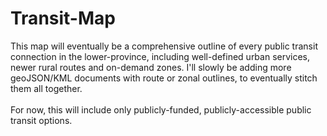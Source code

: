 # Transit-Map
This map will eventually be a comprehensive outline of every public transit connection in the lower-province, including well-defined urban services, newer rural routes and on-demand zones. I'll slowly be adding more geoJSON/KML documents with route or zonal outlines, to eventually stitch them all together.
<br/>
<br/>
For now, this will include only publicly-funded, publicly-accessible public transit options.
